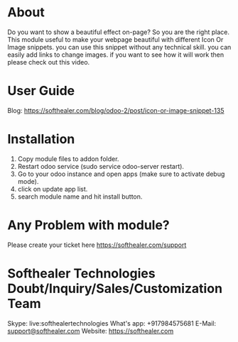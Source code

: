 About
============
Do you want to show a beautiful effect on-page? So you are the right place. This module useful to make your webpage beautiful with different Icon Or Image snippets. you can use this snippet without any technical skill. you can easily add links to change images. if you want to see how it will work then please check out this video.


User Guide
============
Blog: https://softhealer.com/blog/odoo-2/post/icon-or-image-snippet-135
                
Installation
============
1) Copy module files to addon folder.
2) Restart odoo service (sudo service odoo-server restart).
3) Go to your odoo instance and open apps (make sure to activate debug mode).
4) click on update app list. 
5) search module name and hit install button.

Any Problem with module?
=====================================
Please create your ticket here https://softhealer.com/support

Softhealer Technologies Doubt/Inquiry/Sales/Customization Team
=====================================
Skype: live:softhealertechnologies
What's app: +917984575681
E-Mail: support@softhealer.com
Website: https://softhealer.com
